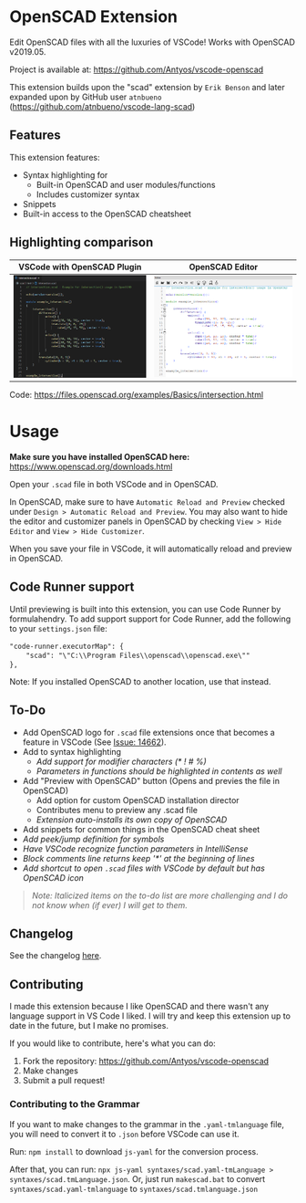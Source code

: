 # OpenSCAD Extension

Edit OpenSCAD files with all the luxuries of VSCode! Works with OpenSCAD v2019.05.

Project is available at: https://github.com/Antyos/vscode-openscad

This extension builds upon the "scad" extension by `Erik Benson` and later expanded upon by GitHub user `atnbueno` (https://github.com/atnbueno/vscode-lang-scad)

## Features
This extension features:
- Syntax highlighting for
   - Built-in OpenSCAD and user modules/functions
   - Includes customizer syntax
- Snippets
- Built-in access to the OpenSCAD cheatsheet

## Highlighting comparison
VSCode with OpenSCAD Plugin| OpenSCAD Editor
:-------------------------:|:-------------------------:
![Comparison_vsc](media/screenshots/comparison-vsc.png) | ![Comparison_os](media/screenshots/comparison-os.png)

Code: https://files.openscad.org/examples/Basics/intersection.html

# Usage
**Make sure you have installed OpenSCAD here:** https://www.openscad.org/downloads.html

Open your `.scad` file in both VSCode and in OpenSCAD.

In OpenSCAD, make sure to have `Automatic Reload and Preview` checked under `Design > Automatic Reload and Preview`. You may also want to hide the editor and customizer panels in OpenSCAD by checking `View > Hide Editor` and `View > Hide Customizer`.

When you save your file in VSCode, it will automatically reload and preview in OpenSCAD.

## Code Runner support
Until previewing is built into this extension, you can use Code Runner by formulahendry. To add support support for Code Runner, add the following to your `settings.json` file:

```
"code-runner.executorMap": {
    "scad": "\"C:\\Program Files\\openscad\\openscad.exe\""
},
```
Note: If you installed OpenSCAD to another location, use that instead.


## To-Do
- Add OpenSCAD logo for `.scad` file extensions once that becomes a feature in VSCode 
(See [Issue: 14662](https://github.com/microsoft/vscode/issues/14662)).
- Add to syntax highlighting
   - _Add support for modifier characters (* ! # %)_
   - _Parameters in functions should be highlighted in contents as well_
- Add "Preview with OpenSCAD" button (Opens and previes the file in OpenSCAD)
   - Add option for custom OpenSCAD installation director
   - Contributes menu to preview any .scad file
   - _Extension auto-installs its own copy of OpenSCAD_
- Add snippets for common things in the OpenSCAD cheat sheet
- _Add peek/jump definition for symbols_
- _Have VSCode recognize function parameters in IntelliSense_
- _Block comments line returns keep '*' at the beginning of lines_
- _Add shortcut to open `.scad` files with VSCode by default but has OpenSCAD icon_

> _Note: Italicized items on the to-do list are more challenging and I do not know when (if ever) I will get to them._

## Changelog
See the changelog [here](https://github.com/Antyos/vscode-openscad/blob/master/CHANGELOG.md).

## Contributing
I made this extension because I like OpenSCAD and there wasn't any language support in VS Code I liked. I will try and keep this extension up to date in the future, but I make no promises.

If you would like to contribute, here's what you can do:
 1. Fork the repository: https://github.com/Antyos/vscode-openscad
 2. Make changes
 3. Submit a pull request!

### Contributing to the Grammar
If you want to make changes to the grammar in the `.yaml-tmlanguage` file, you will need to convert it to `.json` before VSCode can use it. 

Run: `npm install` to download `js-yaml` for the conversion process. 

After that, you can run: `npx js-yaml syntaxes/scad.yaml-tmLanguage > syntaxes/scad.tmLanguage.json`. Or, just run `makescad.bat` to convert `syntaxes/scad.yaml-tmlanguage` to `syntaxes/scad.tmlanguage.json`